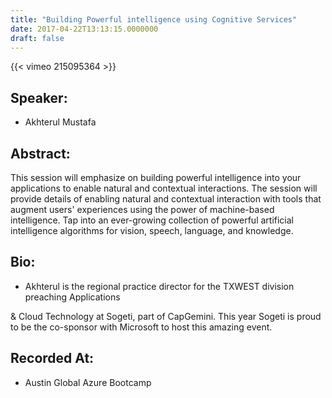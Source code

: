 ```yaml
---
title: "Building Powerful intelligence using Cognitive Services"
date: 2017-04-22T13:13:15.0000000
draft: false
---
```


{{< vimeo 215095364 >}}

## Speaker:

 - Akhterul Mustafa

## Abstract:

<p>This session will emphasize on building powerful intelligence into your applications to enable natural and contextual interactions. The session will provide details of enabling natural and contextual interaction with tools that augment users' experiences using the power of machine-based intelligence. Tap into an ever-growing collection of powerful artificial intelligence algorithms for vision, speech, language, and knowledge.</p>

## Bio:

 - <p>Akhterul is the regional practice director for the TXWEST division preaching Applications
& Cloud Technology at Sogeti, part of CapGemini. This year Sogeti is proud to be the co-sponsor
with Microsoft to host this amazing event.</p>

## Recorded At:

 - Austin Global Azure Bootcamp

